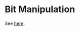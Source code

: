 # Bit Manipulation

See [here](https://www.google.com/url?q=https://docs.google.com/document/d/1BmZbXzxnD2j17QToSZ9jeZmnP7burwfksfQq2v4zu-Y/edit%23heading%3Dh.6ln46p9brlm3&sa=D&ust=1587613174389000).
